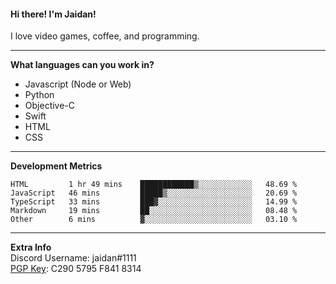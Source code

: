 #### Hi there! I'm Jaidan!
I love video games, coffee, and programming.

---
**What languages can you work in?**<br>
- Javascript (Node or Web)
- Python
- Objective-C
- Swift
- HTML
- CSS

---
**Development Metrics**<br>
<!--START_SECTION:waka-->
```text
HTML         1 hr 49 mins    ████████████▒░░░░░░░░░░░░   48.69 % 
JavaScript   46 mins         █████▒░░░░░░░░░░░░░░░░░░░   20.69 % 
TypeScript   33 mins         ███▓░░░░░░░░░░░░░░░░░░░░░   14.99 % 
Markdown     19 mins         ██░░░░░░░░░░░░░░░░░░░░░░░   08.48 % 
Other        6 mins          ▓░░░░░░░░░░░░░░░░░░░░░░░░   03.10 % 
```
<!--END_SECTION:waka-->

---
**Extra Info**<br>
Discord Username: jaidan#1111  
[PGP Key](https://keybase.io/monotrix/pgp_keys.asc): C290 5795 F841 8314
